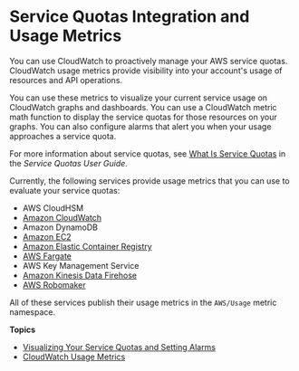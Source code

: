 # Service Quotas Integration and Usage Metrics<a name="CloudWatch-Service-Quota-Integration"></a>

You can use CloudWatch to proactively manage your AWS service quotas\. CloudWatch usage metrics provide visibility into your account's usage of resources and API operations\.

You can use these metrics to visualize your current service usage on CloudWatch graphs and dashboards\. You can use a CloudWatch metric math function to display the service quotas for those resources on your graphs\. You can also configure alarms that alert you when your usage approaches a service quota\.

For more information about service quotas, see [What Is Service Quotas](https://docs.aws.amazon.com/servicequotas/latest/userguide/intro.html) in the *Service Quotas User Guide*\.

Currently, the following services provide usage metrics that you can use to evaluate your service quotas:
+ AWS CloudHSM
+ [Amazon CloudWatch](https://docs.aws.amazon.com/AmazonCloudWatch/latest/monitoring/CloudWatch-Usage-Metrics.html)
+ Amazon DynamoDB
+ [Amazon EC2](https://docs.aws.amazon.com/AWSEC2/latest/UserGuide/viewing_metrics_with_cloudwatch.html#service-quota-metrics)
+ [Amazon Elastic Container Registry](https://docs.aws.amazon.com/AmazonECR/latest/userguide/monitoring-usage.html)
+ [AWS Fargate](https://docs.aws.amazon.com/AmazonECS/latest/userguide/monitoring-fargate-usage.html)
+ AWS Key Management Service
+ [Amazon Kinesis Data Firehose](https://docs.aws.amazon.com/firehose/latest/dev/monitoring-with-cloudwatch-metrics.html#fh-metrics-usage)
+ [AWS Robomaker](https://docs.aws.amazon.com/robomaker/latest/dg/monitoring-aws-robomaker-cloudwatch.html)

All of these services publish their usage metrics in the `AWS/Usage` metric namespace\.

**Topics**
+ [Visualizing Your Service Quotas and Setting Alarms](CloudWatch-Quotas-Visualize-Alarms.md)
+ [CloudWatch Usage Metrics](CloudWatch-Usage-Metrics.md)